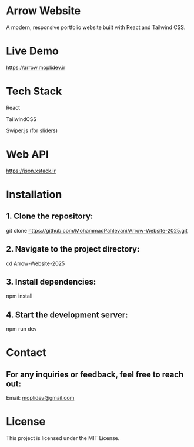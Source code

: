 # Arrow Website
A modern, responsive portfolio website built with React and Tailwind CSS.

# Live Demo
https://arrow.moplidev.ir

# Tech Stack
React

TailwindCSS

Swiper.js (for sliders)

# Web API
https://json.xstack.ir

# Installation
## 1. Clone the repository:
git clone https://github.com/MohammadPahlevani/Arrow-Website-2025.git

## 2. Navigate to the project directory:
cd Arrow-Website-2025

## 3. Install dependencies:
npm install

## 4. Start the development server:
npm run dev


# Contact
## For any inquiries or feedback, feel free to reach out:
Email: moplidev@gmail.com


# License
This project is licensed under the MIT License.
